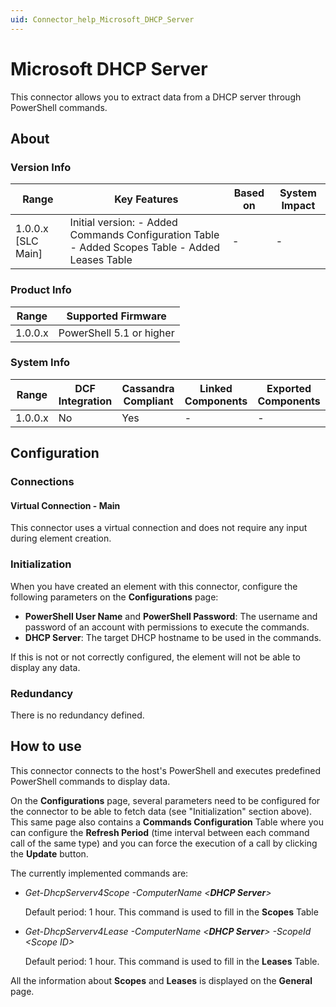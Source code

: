 ```yaml
---
uid: Connector_help_Microsoft_DHCP_Server
---
```


# Microsoft DHCP Server

This connector allows you to extract data from a DHCP server through PowerShell commands.

## About

### Version Info

| **Range**            | **Key Features**                                                                                | **Based on** | **System Impact** |
|----------------------|-------------------------------------------------------------------------------------------------|--------------|-------------------|
| 1.0.0.x \[SLC Main\] | Initial version: - Added Commands Configuration Table - Added Scopes Table - Added Leases Table | \-           | \-                |

### Product Info

| **Range** | **Supported Firmware**   |
|-----------|--------------------------|
| 1.0.0.x   | PowerShell 5.1 or higher |

### System Info

| Range     | DCF Integration     | Cassandra Compliant     | Linked Components     | Exported Components     |
|-----------|---------------------|-------------------------|-----------------------|-------------------------|
| 1.0.0.x   | No                  | Yes                     | \-                    | \-                      |

## Configuration

### Connections

#### Virtual Connection - Main

This connector uses a virtual connection and does not require any input during element creation.

### Initialization

When you have created an element with this connector, configure the following parameters on the **Configurations** page:

- **PowerShell User Name** and **PowerShell Password**: The username and password of an account with permissions to execute the commands.
- **DHCP Server**: The target DHCP hostname to be used in the commands.

If this is not or not correctly configured, the element will not be able to display any data.

### Redundancy

There is no redundancy defined.

## How to use

This connector connects to the host's PowerShell and executes predefined PowerShell commands to display data.

On the **Configurations** page, several parameters need to be configured for the connector to be able to fetch data (see "Initialization" section above). This same page also contains a **Commands Configuration** Table where you can configure the **Refresh Period** (time interval between each command call of the same type) and you can force the execution of a call by clicking the **Update** button.

The currently implemented commands are:

- *Get-DhcpServerv4Scope -ComputerName \<**DHCP Server**\>*

  Default period: 1 hour. This command is used to fill in the **Scopes** Table

- *Get-DhcpServerv4Lease -ComputerName* *\<**DHCP Server**\>* *-ScopeId \<Scope ID\>*

  Default period: 1 hour. This command is used to fill in the **Leases** Table.

All the information about **Scopes** and **Leases** is displayed on the **General** page.
